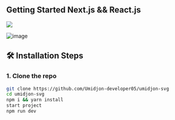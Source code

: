 


## Getting Started Next.js && React.js 



<p align="start">
  <a href="https://skillicons.dev">
    <img src="https://skillicons.dev/icons?i=git,github,nextjs,react,vercel" />
  </a>
</p>

![image](https://github.com/user-attachments/assets/41b6ad33-d685-4d78-83af-d044159dd5cf)


## 🛠️ Installation Steps

### 1. Clone the repo

```bash
git clone https://github.com/Umidjon-developer05/umidjon-svg
cd umidjon-svg
npm i && yarn install
start project
npm run dev
